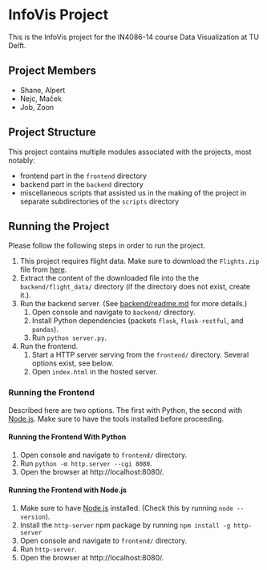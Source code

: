 # InfoVis Project

This is the InfoVis project for the IN4086-14 course Data Visualization at TU Delft.

## Project Members

- Shane, Alpert
- Nejc, Maček
- Job, Zoon

## Project Structure

This project contains multiple modules associated with the projects, most notably:

- frontend part in the `frontend` directory
- backend part in the `backend` directory
- miscellaneous scripts that assisted us in the making of the project in separate subdirectories of the `scripts` directory

## Running the Project

Please follow the following steps in order to run the project.

1. This project requires flight data. Make sure to download the `Flights.zip` file from [here](https://drive.google.com/open?id=1K83JEqc4NDyP7nkPz0KM2yULhgUVRHx4).
2. Extract the content of the downloaded file into the the `backend/flight_data/` directory (if the directory does not exist, create it.).
3. Run the backend server. (See [backend/readme.md](backend/readme.md) for more details.)
   1. Open console and navigate to `backend/` directory.
   2. Install Python dependencies (packets `flask`, `flask-restful`, and `pandas`).
   3. Run `python server.py`.
4. Run the frontend.
   1. Start a HTTP server serving from the `frontend/` directory. Several options exist, see below.
   2. Open `index.html` in the hosted server.

### Running the Frontend

Described here are two options. The first with Python, the second with [Node.js](https://nodejs.org/en/). Make sure to have the tools installed before proceeding.

#### Running the Frontend With Python

1. Open console and navigate to `frontend/` directory.
2. Run `python -m http.server --cgi 8080`.
3. Open the browser at http://localhost:8080/.
   
	 
#### Running the Frontend with Node.js

1. Make sure to have [Node.js](https://nodejs.org/en/) installed. (Check this by running `node --version`).
2. Install the `http-server` npm package by running `npm install -g http-server`
3. Open console and navigate to `frontend/` directory.
4. Run `http-server`.
5. Open the browser at http://localhost:8080/.
